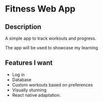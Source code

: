 # Fitness Web App

## Description
A simple app to track workouts and progress. 

The app will be used to showcase my learning

## Features I want 
- Log in
- Database
- Custom workouts based on preferences
- Visually stunning
- React native adaptation.